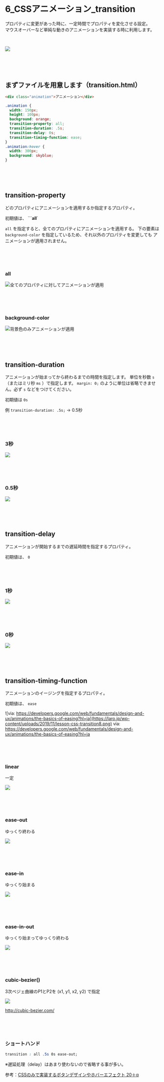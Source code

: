 # 6_CSSアニメーション_transition


プロパティに変更があった時に、一定時間でプロパティを変化させる設定。  
マウスオーバーなど単純な動きのアニメーションを実装する時に利用します。

<br>

![](https://laro.jp/wp-content/uploads/2019/11/lesson-css-transition1.gif)

<br><br><br>

## まずファイルを用意します（transition.html）

```html
<div class="animation">アニメーション</div>
```
```css
.animation {
  width: 150px;
  height: 100px;
  background: orange;
  transition-property: all;
  transition-duration: .5s;
  transition-delay: 0s;
  transition-timing-function: ease;
}
.animation:hover {
  width: 300px;
  background: skyblue;
}
```

<br><br><br>

## transition-property

どのプロパティにアニメーションを適用するか指定するプロパティ。

初期値は、 ```**all**` 

 `all`  を指定すると、全てのプロパティにアニメーションを適用する。
下の要素は  `background-color`  を指定しているため、それ以外のプロパティを変更しても
アニメーションが適用されません。

<br><br><br>

### all

![全てのプロパティに対してアニメーションが適用](https://laro.jp/wp-content/uploads/2019/11/lesson-css-transition2.gif)

<br><br><br>

### background-color

![背景色のみアニメーションが適用](https://laro.jp/wp-content/uploads/2019/11/lesson-css-transition3.gif)

<br><br><br>

## transition-duration

アニメーションが始まってから終わるまでの時間を指定します。
単位を秒数  `s` （またはミリ秒 `ms` ）で指定します。 `margin: 0;` のように単位は省略できません。必ず  `s` などをつけてください。

初期値は  `0s` 

例 
 `transition-duration: .5s;`   → 0.5秒

<br><br><br>

### 3秒

![](https://laro.jp/wp-content/uploads/2019/11/lesson-css-transition4.gif)

<br><br><br>

### 0.5秒

![](https://laro.jp/wp-content/uploads/2019/11/lesson-css-transition5.gif)

<br><br><br>

## transition-delay

アニメーションが開始するまでの遅延時間を指定するプロパティ。

初期値は、 `0` 

<br><br><br>

### 1秒

![](https://laro.jp/wp-content/uploads/2019/11/lesson-css-transition6.gif)

<br><br><br>

### 0秒

![](https://laro.jp/wp-content/uploads/2019/11/lesson-css-transition7.gif)

<br><br><br>

## transition-timing-function

アニメーションのイージングを指定するプロパティ。

初期値は、  `ease` 


![via: https://developers.google.com/web/fundamentals/design-and-ux/animations/the-basics-of-easing?hl=ja](https://laro.jp/wp-content/uploads/2019/11/lesson-css-transition8.png)
via: https://developers.google.com/web/fundamentals/design-and-ux/animations/the-basics-of-easing?hl=ja

<br><br><br>

### linear
一定

![](https://laro.jp/wp-content/uploads/2019/11/lesson-css-transition9.gif)

<br><br><br>

### ease-out
ゆっくり終わる

![](https://laro.jp/wp-content/uploads/2019/11/lesson-css-transition10.gif)

<br><br><br>

### ease-in
ゆっくり始まる

![](https://laro.jp/wp-content/uploads/2019/11/lesson-css-transition11.gif)

<br><br><br>

### ease-in-out
ゆっくり始まってゆっくり終わる

![](https://laro.jp/wp-content/uploads/2019/11/lesson-css-transition12.gif)

<br><br><br>

### cubic-bezier()
3次ベジェ曲線のP1とP2を (x1, y1, x2, y2) で指定


![](https://laro.jp/wp-content/uploads/2019/11/lesson-css-transition13.gif)


http://cubic-bezier.com/

<br><br><br>

### ショートハンド

```css
transition : all .5s 0s ease-out;
```

※遅延処理（delay）はあまり使わないので省略する事が多い。




参考：[CSSのみで実装するボタンデザインやホバーエフェクト 20＋α](https://www.nxworld.net/tips/css-only-button-design-and-hover-effects.html)


